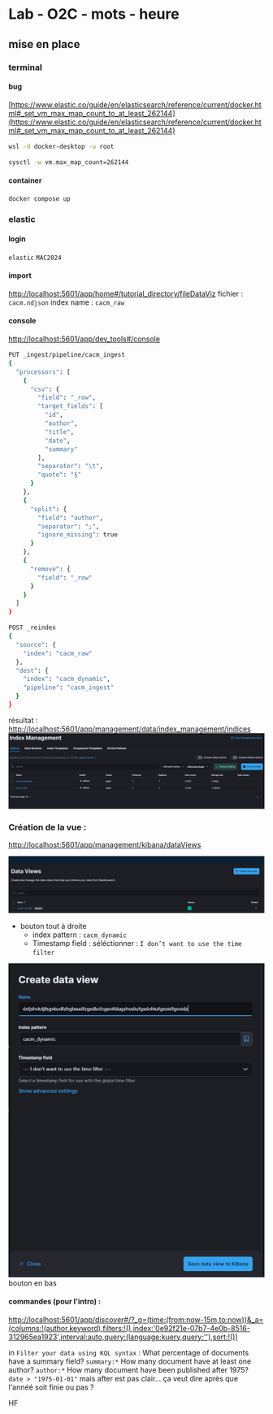 # Lab - O2C - mots - heure

## mise en place 
### terminal 
#### bug 
[https://www.elastic.co/guide/en/elasticsearch/reference/current/docker.html#_set_vm_max_map_count_to_at_least_262144](https://www.elastic.co/guide/en/elasticsearch/reference/current/docker.html#_set_vm_max_map_count_to_at_least_262144)
```bash
wsl -d docker-desktop -u root
```
```bash
sysctl -w vm.max_map_count=262144
```
#### container 
```bash
docker compose up
``` 

### elastic
#### login 
`elastic`
`MAC2024`

#### import
[http://localhost:5601/app/home#/tutorial_directory/fileDataViz](http://localhost:5601/app/home#/tutorial_directory/fileDataViz)
fichier : `cacm.ndjson`
index name : `cacm_raw`

#### console 
[http://localhost:5601/app/dev_tools#/console](http://localhost:5601/app/dev_tools#/console)

```bash
PUT _ingest/pipeline/cacm_ingest
{
  "processors": [
    {
      "csv": {
        "field": "_row",
        "target_fields": [
          "id",
          "author",
          "title",
          "date",
          "summary"
        ],
        "separator": "\t",
        "quote": "§"
      }
    },
    {
      "split": {
        "field": "author",
        "separator": ";",
        "ignore_missing": true
      }
    },
    {
      "remove": {
        "field": "_row"
      }
    }
  ]
}
```

```bash
POST _reindex
{
  "source": {
    "index": "cacm_raw"
  },
  "dest": {
    "index": "cacm_dynamic",
    "pipeline": "cacm_ingest"
  }
}
```

résultat :
[http://localhost:5601/app/management/data/index_management/indices](http://localhost:5601/app/management/data/index_management/indices)
![result_image](img//index_should_be.PNG)


### Création de la vue :
[http://localhost:5601/app/management/kibana/dataViews](http://localhost:5601/app/management/kibana/dataViews)

![creation_view_button](img//view_creation.PNG)
- bouton tout à droite
  - index pattern : `cacm_dynamic`
  - Timestamp field : séléctionner : `I don’t want to use the time filter`

![save_view](img//save_View.PNG)
bouton en bas

#### commandes (pour l'intro) :
[http://localhost:5601/app/discover#/?_g=(time:(from:now-15m,to:now))&_a=(columns:!(author.keyword),filters:!(),index:'0e92f21e-07b7-4e0b-8516-312965ea1923',interval:auto,query:(language:kuery,query:''),sort:!())](http://localhost:5601/app/discover#/?_g=(time:(from:now-15m,to:now))&_a=(columns:!(author.keyword),filters:!(),index:'0e92f21e-07b7-4e0b-8516-312965ea1923',interval:auto,query:(language:kuery,query:''),sort:!()))

in `Filter your data using KQL syntax` :
What percentage of documents have a summary field? `summary:*`
How many document have at least one author? `author:*`
How many document have been published after 1975? `date > "1975-01-01"`
mais after est pas clair... ça veut dire après que l'annéé soit finie ou pas ?

HF